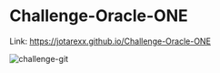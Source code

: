 # Challenge-Oracle-ONE

Link: https://jotarexx.github.io/Challenge-Oracle-ONE

![challenge-git](https://user-images.githubusercontent.com/63475312/185015150-5aa9ebb8-09ac-46e4-b0f6-6a974065f97e.png)
